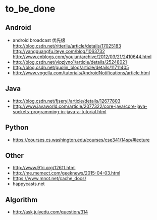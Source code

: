 # to_be_done


## Android

-  android broadcast 优先级
http://blog.csdn.net/ritterliu/article/details/17025183
http://yangguangfu.iteye.com/blog/1063732
http://www.cnblogs.com/youjun/archive/2012/03/21/2410644.html
-  http://blog.csdn.net/vipzjyno1/article/details/25248021
-  http://blog.csdn.net/guolin_blog/article/details/11711405
-  http://www.vogella.com/tutorials/AndroidNotifications/article.html



## Java
- http://blog.csdn.net/fjseryi/article/details/12677803
- http://www.javaworld.com/article/2077322/core-java/core-java-sockets-programming-in-java-a-tutorial.html

## Python
- https://courses.cs.washington.edu/courses/cse341/14sp/#lecture

## Other
- http://www.91ri.org/12611.html
- http://me.memect.com/geeknews/2015-04-03.html
- https://www.mnot.net/cache_docs/
- happycasts.net

## Algorithm
- http://ask.julyedu.com/question/314







